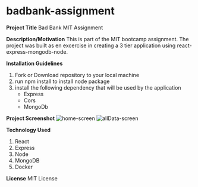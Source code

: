 # badbank-assignment
**Project Title**
Bad Bank MIT Assignment

**Description/Motivation**
This is part of the MIT bootcamp assignment.  The project was built as en excercise in creating a 3 tier application using react-express-mongodb-node.

**Installation Guidelines**
1. Fork or Download repository to your local machine
2. run npm install to install node package
3. install the following dependency that will be used by the application
    - Express
    - Cors
    - MongoDb

**Project Screenshot**
![home-screen](https://drive.google.com/file/d/1vCy5TVB5dcYojqbLoAUtQAJpgiirIYNn/view?usp=sharing)
![allData-screen](https://drive.google.com/file/d/1vCy5TVB5dcYojqbLoAUtQAJpgiirIYNn/view?usp=sharing)

**Technology Used**
1. React
2. Express
3. Node
4. MongoDB
5. Docker

**License**
MIT License
